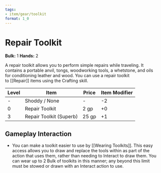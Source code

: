 ```yaml
---
tags:
- item/gear/toolkit
format: 1_0
---
```

# Repair Toolkit

**Bulk:** 1
**Hands:** 2

A repair toolkit allows you to perform simple repairs while traveling. It contains a portable anvil, tongs, woodworking tools, a whetstone, and oils for conditioning leather and wood. You can use a repair toolkit to [[Repair]] items using the Crafting skill.

| **Level** | **Item**                | **Price** | **Item Modifier** |
| --------- | ----------------------- | --------- | ----------------- |
| -         | Shoddy / None           | -         | -2                |
| 0         | Repair Toolkit          | 2 gp      | +0                |
| 3         | Repair Toolkit (Superb) | 25 gp     | +1                |

## Gameplay Interaction

- You can make a toolkit easier to use by [[Wearing Toolkits]]. This easy access allows you to draw and replace the tools within as part of the action that uses them, rather than needing to Interact to draw them. You can wear up to 2 Bulk of toolkits in this manner; any beyond this limit must be stowed or drawn with an Interact action to use.